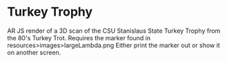 # Turkey Trophy
AR JS render of a 3D scan of the CSU Stanislaus State Turkey Trophy from the 80's Turkey Trot. 
Requires the marker found in resources>images>largeLambda.png
Either print the marker out or show it on another screen.
